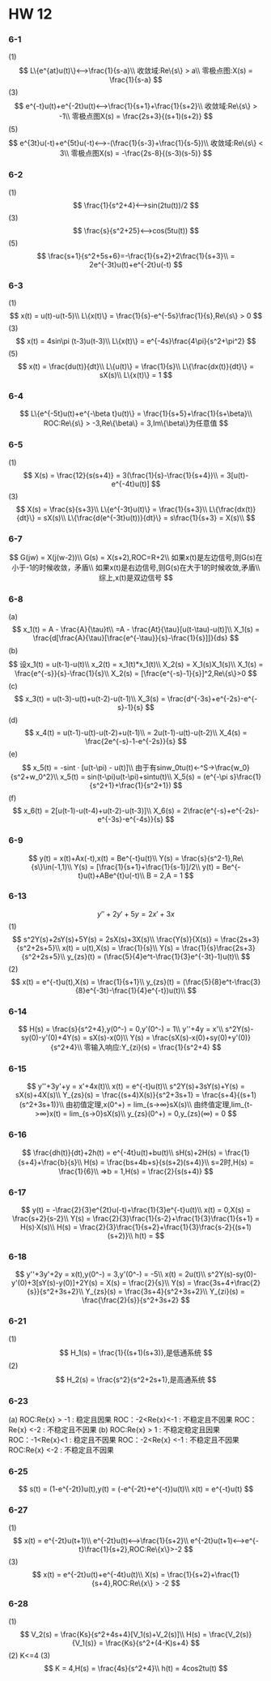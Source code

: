 # HW 12

### 6-1
(1)
$$
L\{e^{at}u(t)\}<-->\frac{1}{s-a}\\
收敛域:Re\{s\} > a\\
零极点图:X(s) = \frac{1}{s-a}
$$
(3)
$$
e^{-t}u(t)+e^{-2t}u(t)<-->\frac{1}{s+1}+\frac{1}{s+2}\\
收敛域:Re\{s\} > -1\\
零极点图X(s) = \frac{2s+3}{(s+1)(s+2)}
$$
(5)
$$
e^{3t}u(-t)+e^{5t}u(-t)<-->-(\frac{1}{s-3}+\frac{1}{s-5})\\
收敛域:Re\{s\} < 3\\
零极点图X(s) = -\frac{2s-8}{(s-3)(s-5)}
$$

### 6-2
(1)
$$
\frac{1}{s^2+4}<-->sin(2tu(t))/2
$$
(3)
$$
\frac{s}{s^2+25}<-->cos(5tu(t))
$$
(5)
$$
\frac{s+1}{s^2+5s+6}=-\frac{1}{s+2}+2\frac{1}{s+3}\\
 = 2e^{-3t}u(t)+e^{-2t}u(-t)
$$

### 6-3
(1)
$$
x(t) = u(t)-u(t-5)\\
L\{x(t)\} = \frac{1}{s}-e^{-5s}\frac{1}{s},Re\{s\} > 0
$$
(3)
$$
x(t) = 4sin\pi (t-3)u(t-3)\\
L\{x(t)\} = e^{-4s}\frac{4\pi}{s^2+\pi^2}
$$
(5)
$$
x(t) = \frac{du(t)}{dt}\\
L\{u(t)\} = \frac{1}{s}\\
L\{\frac{dx(t)}{dt}\} = sX(s)\\
L\{x(t)\} = 1
$$

### 6-4
$$
L\{e^{-5t}u(t)+e^{-\beta t}u(t)\} = \frac{1}{s+5}+\frac{1}{s+\beta}\\
ROC:Re\{s\} > -3,Re\{\beta\} = 3,Im\{\beta\}为任意值
$$
### 6-5
(1)
$$
X(s) = \frac{12}{s(s+4)} = 3(\frac{1}{s}-\frac{1}{s+4})\\
= 3[u(t)-e^{-4t}u(t)]
$$
(3)
$$
X(s) = \frac{s}{s+3}\\
L\{e^{-3t}u(t)\} = \frac{1}{s+3}\\
L\{\frac{dx(t)}{dt}\} = sX(s)\\
L\{\frac{d(e^{-3t}u(t))}{dt}\} = s\frac{1}{s+3} = X(s)\\
$$

### 6-7
$$
G(jw) = X(j(w-2))\\
G(s) = X(s+2),ROC=R+2\\
如果x(t)是左边信号,则G(s)在小于-1的时候收敛，矛盾\\
如果x(t)是右边信号,则G(s)在大于1的时候收敛,矛盾\\
综上,x(t)是双边信号
$$


### 6-8
(a)
$$
x_1(t) = A - \frac{A}{\tau}t\\
  =A - \frac{At}{\tau}[u(t-\tau)-u(t)]\\
  X_1(s) = \frac{d[\frac{A}{\tau}[\frac{e^{-\tau}}{s}-\frac{1}{s}]]}{ds}
$$
(b)
$$
设x_1(t) = u(t-1)-u(t)\\
x_2(t) = x_1(t)*x_1(t)\\
X_2(s) = X_1(s)X_1(s)\\
X_1(s) = \frac{e^{-s}}{s}-\frac{1}{s}\\
X_2(s) = [\frac{e^{-s}-1}{s}]^2,Re\{s\}>0
$$
(c)
$$
x_3(t) = u(t-3)-u(t)+u(t-2)-u(t-1)\\
X_3(s) = \frac{d^{-3s}+e^{-2s}-e^{-s}-1}{s}
$$
(d)
$$
x_4(t) = u(t-1)-u(t)-u(t-2)+u(t-1)\\
 = 2u(t-1)-u(t)-u(t-2)\\
 X_4(s) = \frac{2e^{-s}-1-e^{-2s}}{s}
$$
(e)
$$
x_5(t) = -sint · [u(t-\pi) - u(t)]\\
由于有sinw_0tu(t)<-^S->\frac{w_0}{s^2+w_0^2}\\
x_5(t) = sin(t-\pi)u(t-\pi)+sintu(t)\\
X_5(s) = (e^{-\pi s}\frac{1}{s^2+1}+\frac{1}{s^2+1})
$$
(f)
$$
x_6(t) = 2[u(t-1)-u(t-4)+u(t-2)-u(t-3)]\\
X_6(s) = 2\frac{e^{-s}+e^{-2s}-e^{-3s}-e^{-4s}}{s}
$$

### 6-9
$$
y(t) = x(t)+Ax(-t),x(t) = Be^{-t}u(t)\\
Y(s) = \frac{s}{s^2-1},Re\{s\}\in(-1,1)\\
Y(s) = [\frac{1}{s+1}+\frac{1}{s-1}]/2\\
y(t) = Be^{-t}u(t)+ABe^{t}u(-t)\\
B = 2,A = 1
$$

### 6-13
$$
y''+2y'+5y=2x'+3x
$$
(1)
$$
s^2Y(s)+2sY(s)+5Y(s) = 2sX(s)+3X(s)\\
\frac{Y(s)}{X(s)} = \frac{2s+3}{s^2+2s+5}\\
x(t) = u(t),X(s) = \frac{1}{s}\\
Y(s) = \frac{1}{s}\frac{2s+3}{s^2+2s+5}\\
y_{zs}(t) = (\frac{5}{4}e^t-\frac{1}{3}e^{-3t}-1)u(t)\\
$$
(2)
$$
x(t) = e^{-t}u(t),X(s) = \frac{1}{s+1}\\
y_{zs}(t) = (\frac{5}{8}e^t-\frac{3}{8}e^{-3t}-\frac{1}{4}e^{-t})u(t)\\
$$
### 6-14
$$
H(s) = \frac{s}{s^2+4},y(0^-) = 0,y'(0^-) = 1\\
y''+4y = x'\\
s^2Y(s)-sy(0)-y'(0)+4Y(s) = sX(s)-x(0)\\
Y(s) = \frac{sX(s)-x(0)+sy(0)+y'(0)}{s^2+4}\\
零输入响应:Y_{zi}(s) = \frac{1}{s^2+4}
$$
### 6-15
$$
y''+3y'+y = x'+4x(t)\\
x(t) = e^{-t}u(t)\\
s^2Y(s)+3sY(s)+Y(s) = sX(s)+4X(s)\\
Y_{zs}(s) = \frac{(s+4)X(s)}{s^2+3s+1} = \frac{s+4}{(s+1)(s^2+3s+1)}\\
由初值定理,x(0^+) = lim_{s->∞}sX(s)\\
由终值定理,lim_{t->∞}x(t) = lim_{s->0}sX(s)\\
y_{zs}(0^+) = 0,y_{zs}(∞) = 0
$$

### 6-16
$$
\frac{dh(t)}{dt}+2h(t) = e^{-4t}u(t)+bu(t)\\
sH(s)+2H(s) = \frac{1}{s+4}+\frac{b}{s}\\
H(s) = \frac{bs+4b+s}{s(s+2)(s+4)}\\
s=2时,H(s) = \frac{1}{6}\\
=>b = 1,H(s) = \frac{2}{s(s+4)}
$$
### 6-17
$$
y(t) = -\frac{2}{3}e^{2t}u(-t)+\frac{1}{3}e^{-t}u(t)\\
x(t) = 0,X(s) = \frac{s+2}{s-2}\\
Y(s) = \frac{2}{3}\frac{1}{s-2}+\frac{1}{3}\frac{1}{s+1} = H(s)·X(s)\\
H(s) = \frac{2}{3}\frac{1}{s+2}+\frac{1}{3}\frac{s-2}{(s+1)(s+2)}\\
h(t) = 
$$

### 6-18
$$
y''+3y'+2y = x(t),y(0^-) = 3,y'(0^-) = -5\\
x(t) = 2u(t)\\
s^2Y(s)-sy(0)-y'(0)+3[sY(s)-y(0)]+2Y(s) = X(s) = \frac{2}{s}\\
Y(s) = \frac{3s+4+\frac{2}{s}}{s^2+3s+2}\\
Y_{zs}(s) = \frac{3s+4}{s^2+3s+2}\\
Y_{zi}(s) = \frac{\frac{2}{s}}{s^2+3s+2}
$$

### 6-21
(1)
$$
H_1(s) = \frac{1}{(s+1)(s+3)},是低通系统
$$
(2)
$$
H_2(s) = \frac{s^2}{s^2+2s+1},是高通系统
$$

### 6-23
(a)
ROC:Re{x} > -1 : 稳定且因果
ROC：-2<Re{x}<-1 : 不稳定且不因果
ROC：Re{x} <-2 : 不稳定且不因果
(b)
ROC:Re{x} > 1 : 不稳定稳定且因果
ROC：-1<Re{x}<1 : 稳定且不因果
ROC：-2<Re{x} <-1 : 不稳定且不因果
ROC:Re{x} <-2 : 不稳定且不因果

### 6-25
$$
s(t) = (1-e^{-2t})u(t),y(t) = (-e^{-2t}+e^{-t})u(t)\\
x(t) = e^{-t}u(t)
$$

### 6-27
(1)
$$
x(t) = e^{-2t}u(t+1)\\
e^{-2t}u(t)<-->\frac{1}{s+2}\\
e^{-2t}u(t+1)<-->e^{-t}\frac{1}{s+2},ROC:Re\{x\}>-2
$$
(3)
$$
x(t) = e^{-2t}u(t)+e^{-4t}u(t)\\
X(s) = \frac{1}{s+2}+\frac{1}{s+4},ROC:Re\{x\} > -2
$$

### 6-28
(1)
$$
V_2(s) = \frac{Ks}{s^2+4s+4}[V_1(s)+V_2(s)]\\
H(s) = \frac{V_2(s)}{V_1(s)} = \frac{Ks}{s^2+(4-K)s+4}
$$
(2)
K<=4
(3)
$$
K = 4,H(s) = \frac{4s}{s^2+4}\\
h(t) = 4cos2tu(t)
$$